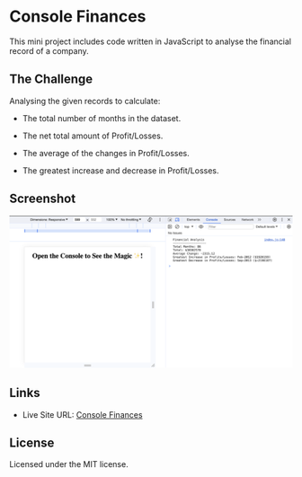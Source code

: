 # Console Finances

This mini project includes code written in JavaScript to analyse the financial record of a company.

## The Challenge

Analysing the given records to calculate:

- The total number of months in the dataset.

- The net total amount of Profit/Losses.

- The average of the changes in Profit/Losses.

- The greatest increase and decrease in Profit/Losses.

## Screenshot

![](./images/screenshot.png)

## Links

- Live Site URL: [Console Finances](https://fuadeyuboglu.github.io/Console-Finances/)


## License

Licensed under the MIT license.